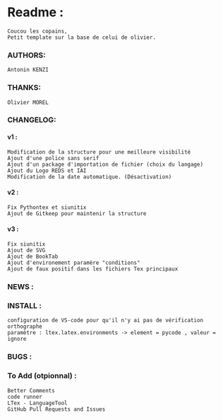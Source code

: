 # Readme :
	Coucou les copains, 
	Petit template sur la base de celui de olivier.
### AUTHORS:
	Antonin KENZI
### THANKS:
    Olivier MOREL
### CHANGELOG:
#### v1 :
	Modification de la structure pour une meilleure visibilité
	Ajout d'une police sans serif
	Ajout d'un package d'importation de fichier (choix du langage)
	Ajout du Logo REDS et IAI
	Modification de la date automatique. (Désactivation)
#### v2 :
	Fix Pythontex et siunitix 
	Ajout de Gitkeep pour maintenir la structure
#### v3 :
	Fix siunitix 
	Ajout de SVG
	Ajout de BookTab 
	Ajout d'environement paramère "conditions"
	Ajout de faux positif dans les fichiers Tex principaux
### NEWS	:
### INSTALL	:
	configuration de VS-code pour qu'il n'y ai pas de vérification orthographe 
	paramètre : ltex.latex.environments -> element = pycode , valeur = ignore
### BUGS :

### To Add (otpionnal) :
	Better Comments
	code runner
	LTex - LanguageTool 
	GitHub Pull Requests and Issues
